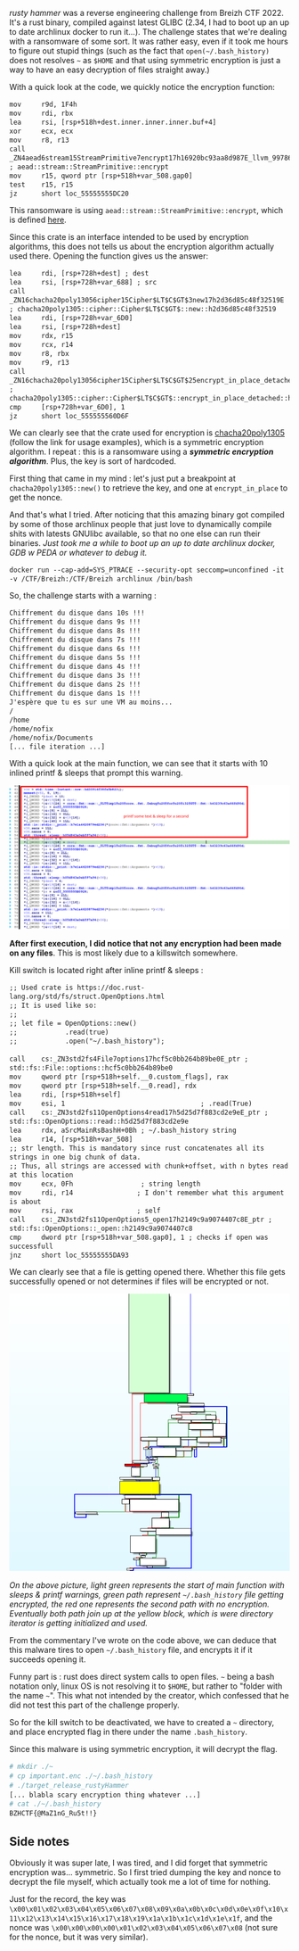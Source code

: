 *rusty hammer* was a reverse engineering challenge from Breizh CTF 2022. It's a rust binary, compiled against latest GLIBC (2.34, I had to boot up an up to date archlinux docker to run it...). The challenge states that we're dealing with a ransomware of some sort. It was rather easy, even if it took me hours to figure out stupid things (such as the fact that `open(~/.bash_history)` does not resolves `~` as `$HOME` and that using symmetric encryption is just a way to have an easy decryption of files straight away.)

With a quick look at the code, we quickly notice the encryption function:

```assembly
mov     r9d, 1F4h
mov     rdi, rbx
lea     rsi, [rsp+518h+dest.inner.inner.inner.buf+4]
xor     ecx, ecx
mov     r8, r13
call    _ZN4aead6stream15StreamPrimitive7encrypt17h16920bc93aa8d987E_llvm_9978635755915158318 ; aead::stream::StreamPrimitive::encrypt
mov     r15, qword ptr [rsp+518h+var_508.gap0]
test    r15, r15
jz      short loc_55555555DC20
```

This ransomware is using `aead::stream::StreamPrimitive::encrypt`, which is defined [here](https://docs.rs/aead/0.4.2/aead/stream/trait.StreamPrimitive.html).

Since this crate is an interface intended to be used by encryption algorithms, this does not tells us about the encryption algorithm actually used there. Opening the function gives us the answer:

```assembly
lea     rdi, [rsp+728h+dest] ; dest
lea     rsi, [rsp+728h+var_688] ; src
call    _ZN16chacha20poly13056cipher15Cipher$LT$C$GT$3new17h2d36d85c48f32519E ; chacha20poly1305::cipher::Cipher$LT$C$GT$::new::h2d36d85c48f32519
lea     rdi, [rsp+728h+var_6D0]
lea     rsi, [rsp+728h+dest]
mov     rdx, r15
mov     rcx, r14
mov     r8, rbx
mov     r9, r13
call    _ZN16chacha20poly13056cipher15Cipher$LT$C$GT$25encrypt_in_place_detached17h1e6107fbf3d93744E ; chacha20poly1305::cipher::Cipher$LT$C$GT$::encrypt_in_place_detached::h1e6107fbf3d93744
cmp     [rsp+728h+var_6D0], 1
jz      short loc_555555560D6F
```

We can clearly see that the crate used for encryption is [chacha20poly1305](https://docs.rs/chacha20poly1305/latest/chacha20poly1305/#) (follow the link for usage examples), which is a symmetric encryption algorithm. I repeat : this is a ransomware using a ***symmetric encryption algorithm***.  Plus, the key is sort of hardcoded. 

First thing that came in my mind : let's just put a breakpoint at `chacha20poly1305::new()` to retrieve the key, and one at `encrypt_in_place` to get the nonce.

And that's what I tried. After noticing that this amazing binary got compiled by some of those archlinux people that just love to dynamically compile shits with latests GNUlibc available, so that no one else can run their binaries. *Just took me a while to boot up an up to date archlinux docker, GDB w PEDA or whatever to debug it.*

```
docker run --cap-add=SYS_PTRACE --security-opt seccomp=unconfined -it -v /CTF/Breizh:/CTF/Breizh archlinux /bin/bash
```  

So, the challenge starts with a warning :

```
Chiffrement du disque dans 10s !!!                                                   
Chiffrement du disque dans 9s !!!                                                    
Chiffrement du disque dans 8s !!!                                                    
Chiffrement du disque dans 7s !!!                                                    
Chiffrement du disque dans 6s !!!                                                    
Chiffrement du disque dans 5s !!!                                                    
Chiffrement du disque dans 4s !!!                                                    
Chiffrement du disque dans 3s !!!                                                    
Chiffrement du disque dans 2s !!!                                                    
Chiffrement du disque dans 1s !!!                                                
J'espère que tu es sur une VM au moins... 
/
/home
/home/nofix
/home/nofix/Documents
[... file iteration ...]
```

With a quick look at the main function, we can see that it starts with 10 inlined printf & sleeps that prompt this warning.

![image-20220403224606123](./img/image-20220403224606123.png)

**After first execution, I did notice that not any encryption had been made on any files**. This is most likely due to a killswitch somewhere.

Kill switch is located right after inline printf & sleeps :

```assembly
;; Used crate is https://doc.rust-lang.org/std/fs/struct.OpenOptions.html
;; It is used like so:
;;
;; let file = OpenOptions::new()
;;            .read(true)
;;            .open("~/.bash_history");

call    cs:_ZN3std2fs4File7options17hcf5c0bb264b89be0E_ptr ; std::fs::File::options::hcf5c0bb264b89be0
mov     qword ptr [rsp+518h+self.__0.custom_flags], rax
mov     qword ptr [rsp+518h+self.__0.read], rdx
lea     rdi, [rsp+518h+self]
mov     esi, 1									; .read(True)
call    cs:_ZN3std2fs11OpenOptions4read17h5d25d7f883cd2e9eE_ptr ; std::fs::OpenOptions::read::h5d25d7f883cd2e9e
lea     rdx, aSrcMainRsBashH+0Bh ; ~/.bash_history string
lea     r14, [rsp+518h+var_508]
;; str length. This is mandatory since rust concatenates all its strings in one big chunk of data.
;; Thus, all strings are accessed with chunk+offset, with n bytes read at this location
mov     ecx, 0Fh                 ; string length
mov     rdi, r14                ; I don't remember what this argument is about
mov     rsi, rax				; self
call    cs:_ZN3std2fs11OpenOptions5_open17h2149c9a9074407c8E_ptr ; std::fs::OpenOptions::_open::h2149c9a9074407c8
cmp     dword ptr [rsp+518h+var_508.gap0], 1 ; checks if open was successfull
jnz     short loc_55555555DA93
```

We can clearly see that a file is getting opened there. Whether this file gets successfully opened or not determines if files will be encrypted or not. 

![image-20220403230140941](./img/image-20220403230140941.png)

*On the above picture, light green represents the start of main function with sleeps & printf warnings, green path represent `~/.bash_history` file getting encrypted, the red one represents the second path with no encryption. Eventually both path join up at the yellow block, which is were directory iterator is getting initialized and used.*

From the commentary I've wrote on the code above, we can deduce that this malware tires to open `~/.bash_history` file, and encrypts it if it succeeds opening it.

Funny part is : rust does direct system calls to open files. `~` being a bash notation only, linux OS is not resolving it to `$HOME`, but rather to "folder with the name `~`". This what not intended by the creator, which confessed that he did not test this part of the challenge properly. 

So for the kill switch to be deactivated, we have to created a `~` directory, and place encrypted flag in there under the name `.bash_history`. 

Since this malware is using symmetric encryption, it will decrypt the flag.

```bash
# mkdir ./~
# cp important.enc ./~/.bash_history
# ./target_release_rustyHammer
[... blabla scary encryption thing whatever ...]
# cat ./~/.bash_history
BZHCTF{@MaZ1nG_Ru5t!!}
```

## Side notes

Obviously it was super late, I was tired, and I did forget that symmetric encryption was... symmetric. So I first tried dumping the key and nonce to decrypt the file myself, which actually took me a lot of time for nothing.

Just for the record, the key was `\x00\x01\x02\x03\x04\x05\x06\x07\x08\x09\x0a\x0b\x0c\x0d\x0e\x0f\x10\x11\x12\x13\x14\x15\x16\x17\x18\x19\x1a\x1b\x1c\x1d\x1e\x1f`, and the nonce was `\x00\x00\x00\x00\x01\x02\x03\x04\x05\x06\x07\x08` (not sure for the nonce, but it was very similar).
